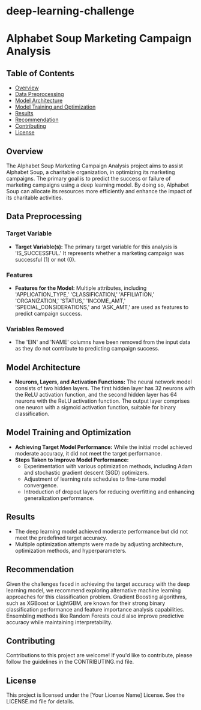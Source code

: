 # deep-learning-challenge

# Alphabet Soup Marketing Campaign Analysis

## Table of Contents

- [Overview](#overview)
- [Data Preprocessing](#data-preprocessing)
- [Model Architecture](#model-architecture)
- [Model Training and Optimization](#model-training-and-optimization)
- [Results](#results)
- [Recommendation](#recommendation)
- [Contributing](#contributing)
- [License](#license)
## Overview

The Alphabet Soup Marketing Campaign Analysis project aims to assist Alphabet Soup, a charitable organization, in optimizing its marketing campaigns. The primary goal is to predict the success or failure of marketing campaigns using a deep learning model. By doing so, Alphabet Soup can allocate its resources more efficiently and enhance the impact of its charitable activities.

## Data Preprocessing
### Target Variable
- **Target Variable(s):** The primary target variable for this analysis is 'IS_SUCCESSFUL.' It represents whether a marketing campaign was successful (1) or not (0).

### Features
- **Features for the Model:** Multiple attributes, including 'APPLICATION_TYPE,' 'CLASSIFICATION,' 'AFFILIATION,' 'ORGANIZATION,' 'STATUS,' 'INCOME_AMT,' 'SPECIAL_CONSIDERATIONS,' and 'ASK_AMT,' are used as features to predict campaign success.

### Variables Removed
- The 'EIN' and 'NAME' columns have been removed from the input data as they do not contribute to predicting campaign success.

## Model Architecture

- **Neurons, Layers, and Activation Functions:** The neural network model consists of two hidden layers. The first hidden layer has 32 neurons with the ReLU activation function, and the second hidden layer has 64 neurons with the ReLU activation function. The output layer comprises one neuron with a sigmoid activation function, suitable for binary classification.

## Model Training and Optimization

- **Achieving Target Model Performance:** While the initial model achieved moderate accuracy, it did not meet the target performance.
- **Steps Taken to Improve Model Performance:**
  - Experimentation with various optimization methods, including Adam and stochastic gradient descent (SGD) optimizers.
  - Adjustment of learning rate schedules to fine-tune model convergence.
  - Introduction of dropout layers for reducing overfitting and enhancing generalization performance.

## Results

- The deep learning model achieved moderate performance but did not meet the predefined target accuracy.
- Multiple optimization attempts were made by adjusting architecture, optimization methods, and hyperparameters.

## Recommendation

Given the challenges faced in achieving the target accuracy with the deep learning model, we recommend exploring alternative machine learning approaches for this classification problem. Gradient Boosting algorithms, such as XGBoost or LightGBM, are known for their strong binary classification performance and feature importance analysis capabilities. Ensembling methods like Random Forests could also improve predictive accuracy while maintaining interpretability.

## Contributing

Contributions to this project are welcome! If you'd like to contribute, please follow the guidelines in the CONTRIBUTING.md file.

## License

This project is licensed under the [Your License Name] License. See the LICENSE.md file for details.
